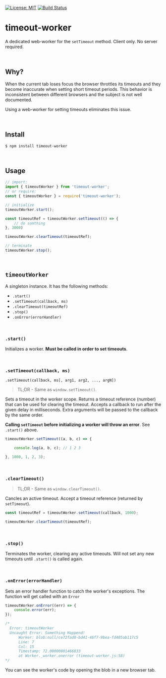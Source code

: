 [![License: MIT](https://img.shields.io/badge/License-MIT-blue.svg)](https://opensource.org/licenses/MIT)
[![Build Status](https://travis-ci.org/taitulism/timeout-worker.svg?branch=master)](https://travis-ci.org/taitulism/timeout-worker)


timeout-worker
==================
A dedicated web-worker for the `setTimeout` method.
Client only. No server required.

&nbsp;

## Why?
When the current tab loses focus the browser throttles its timeouts and they become inaccurate when setting short timeout periods. This behavior is inconsistent between different browsers and the subject is not well documented. 

Using a web-worker for setting timeouts eliminates this issue.

&nbsp;

## Install
`$ npm install timeout-worker`  

&nbsp;

## Usage
```js
// import:
import { timeoutWorker } from 'timeout-worker';
// or require:
const { timeoutWorker } = require('timeout-worker');

// initialize
timeoutWorker.start();

const timeoutRef = timeoutWorker.setTimeout(() => {
    // do somthing
}, 3000)

timeoutWorker.clearTimeout(timeoutRef);

// terminate
timeoutWorker.stop();
```

&nbsp;

## `timeoutWorker`
A singleton instance. It has the following methods:  
* `.start()`
* `.setTimeout(callback, ms)`
* `.clearTimeout(timeoutRef)`
* `.stop()`
* `.onError(errorHandler)`

&nbsp;

### `.start()`
Initializes a worker. **Must be called in order to set timeouts**. 

&nbsp;

### `.setTimeout(callback, ms)`
`.setTimeout(callback, ms[, arg1, arg2, ..., argN])`

>TL;DR - Same as `window.setTimeout()`.

Sets a timeout in the worker scope. Returns a timeout reference (number) that can be used for clearing the timeout. Accepts a callback to run after the given delay in milliseconds. Extra arguments will be passed to the callback by the same order.

**Calling `setTimeout` before initializing a worker will throw an error**. See `.start()` above.

```js
timeoutWorker.setTimeout((a, b, c) => {

    console.log(a, b, c); // 1 2 3

}, 1000, 1, 2, 3);
```

&nbsp;

### `.clearTimeout()`
>TL;DR - Same as `window.clearTimeout()`.

Cancles an active timeout. Accept a timeout reference (returned by `setTimeout`).


```js
const timeoutRef = timeoutWorker.setTimeout(callback, 1000);

timeoutWorker.clearTimeout(timeoutRef);
```


&nbsp;

### `.stop()`
Terminates the worker, clearing any active timeouts. Will not set any new timeouts until `.start()` is called again.

&nbsp;

### `.onError(errorHandler)`
Sets an error handler function to catch the worker's exceptions. The function will get called with an `Error`
```js
timeoutWorker.onError((err) => {
    console.error(err);
});

/*
  Error: timeoutWorker
  Uncaught Error: Something Happend!
      Worker: blob:null/ce72fad0-bd41-46f7-9bea-fd405ab117c5
      Line: 7
      Col: 15
      Timestamp: 72.00000001466833
      at Worker._worker.onerror (timeout-worker.js:58)
*/
```


You can see the worker's code by opening the blob in a new browser tab.


